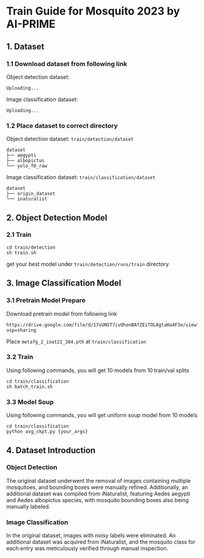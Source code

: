 # Train Guide for Mosquito 2023 by AI-PRIME

## 1. Dataset

### 1.1 Download dataset from following link

Object detection dataset:
```
Uploading...
```
Image classification dataset:
```
Uploading...
```
### 1.2 Place dataset to correct directory

Object detection dataset: `train/detection/dataset`
```
dataset
├── aegypti
├── albopictus
└── yolo_f0_raw
```
Image classification dataset: `train/classification/dataset`
```
dataset
├── origin_dataset
└── inaturalist
```
## 2. Object Detection Model

### 2.1 Train
 
```
cd train/detection
sh train.sh
```
get your best model under `train/detection/runs/train` directory

## 3. Image Classification Model

### 3.1 Pretrain Model Prepare

Download pretrain model from following link

```
https://drive.google.com/file/d/17sUNST7ivQhonBAfZEiTOLAgtaHa4F3e/view?usp=sharing
```
Place `metafg_2_inat21_384.pth` at `train/classification`

### 3.2 Train
Using following commands, you will get 10 models from 10 train/val splits
```
cd train/classification
sh batch_train.sh
```
### 3.3 Model Soup
Using following commands, you will get uniform soup model from 10 models
```
cd train/classification
python avg_ckpt.py {your_args}
```


## 4. Dataset Introduction

### Object Detection

The original dataset underwent the removal of images containing multiple mosquitoes, and bounding boxes were manually refined. Additionally, an additional dataset was compiled from iNaturalist, featuring Aedes aegypti and Aedes albopictus species, with mosquito bounding boxes also being manually labeled.

### Image Classification

In the original dataset, images with noisy labels were eliminated. An additional dataset was acquired from iNaturalist, and the mosquito class for each entry was meticulously verified through manual inspection.